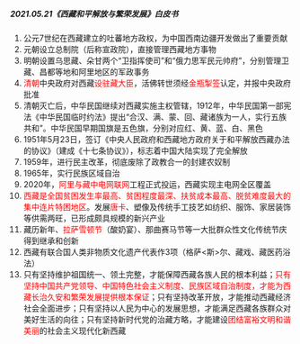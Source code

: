 ##### 2021.05.21《西藏和平解放与繁荣发展》白皮书

1. 公元7世纪在西藏建立的吐蕃地方政权，为中国西南边疆开发做出了重要贡献
2. 元朝设立总制院（后称宣政院），直接管理西藏地方事物
3. 明朝设置乌思藏、朵甘两个“卫指挥使司”和“俄力思军民元帅府”，分别管理卫藏、昌都等地和阿里地区的军政事务
4. <font color=red>清朝</font>中央政府对西藏<font color=red>设驻藏大臣</font>，活佛转世须经<font color=red>金瓶掣签</font>认定，并报中央政府批准
5. 清朝灭亡后，中华民国继续对西藏实施主权管辖，1912年，中华民国第一部宪法《中华民国临时约法》提出“合汉、满、蒙、回、藏诸族为一人，实行五族共和”。中华民国早期国旗是五色旗，分别对应红、黄、蓝、白、黑色
6. 1951年5月23日，签订《中央人民政府和西藏地方政府关于和平解放西藏办法的协议》（建成《十七条协议》），标志着中国大陆实现了完全解放
7. 1959年，进行民主改革，彻底废除了政教合一的封建农奴制
8. 1965年，实行民族区域自治
9. 2020年，<font color=red>阿里与藏中电网联网</font>工程正式投运，西藏实现主电网全区覆盖
10. <font color=red>西藏是全国贫困发生率最高、贫困程度最深、扶贫成本最高、脱贫难度最大的集中连片特困地区</font>。发展<font color=red>唐卡</font>、塑像及传统手工技艺如纺织、服饰、家居装饰等供需两旺，已形成颇具规模的新兴产业
11. 藏历新年、<font color=red>拉萨雪顿节</font>（酸奶宴）、那曲赛马节等一大批群众性文化传统节庆得到继承和创新
12. 西藏有联合国人类非物质文化遗产代表作3项（格萨<斯>尔、藏戏、藏医药浴法）
13. 只有坚持维护祖国统一、领土完整，才能保障西藏各族人民的根本利益；<font color=red>只有坚持中国共产党领导、中国特色社会主义制度、民族区域自治制度，才能为西藏长治久安和繁荣发展提供根本保证</font>；只有坚持改革开放，才能推动西藏经济社会全面进步；只有坚持以人民为中心的发展思想，才能满足西藏各族群众对美好生活的向往；只有坚持新时代党的治藏方略，才能建设<font color=red>团结富裕文明和谐美丽</font>的社会主义现代化新西藏